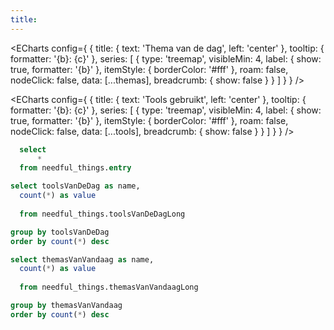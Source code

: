 ```yaml
---
title: 
---
```


<CalendarHeatmap 
    data={entry}
    date=datum
    value=welbevindenVandaag
    title="Welbevinden"
    subtitle="Dagelijks persoonlijk cijfer (schaal 1-10)" 
/>


<ECharts config={
    {
      title: {
        text: 'Thema van de dag',
        left: 'center'
      },
        tooltip: {
            formatter: '{b}: {c}'
        },
      series: [
        {
          type: 'treemap',
          visibleMin: 4,
          label: {
            show: true,
            formatter: '{b}'
          },
          itemStyle: {
            borderColor: '#fff'
          },
          roam: false,
          nodeClick: false,
          data: [...themas],
          breadcrumb: {
            show: false
          }
        }
      ]
    }
  }
/>

<ECharts config={
    {
      title: {
        text: 'Tools gebruikt',
        left: 'center'
      },
        tooltip: {
            formatter: '{b}: {c}'
        },
      series: [
        {
          type: 'treemap',
          visibleMin: 4,
          label: {
            show: true,
            formatter: '{b}'
          },
          itemStyle: {
            borderColor: '#fff'
          },
          roam: false,
          nodeClick: false,
          data: [...tools],
          breadcrumb: {
            show: false
          }
        }
      ]
      }
    }
/>




```sql entry
  select
      *
  from needful_things.entry
```

```sql tools
select toolsVanDeDag as name, 
  count(*) as value
  
  from needful_things.toolsVanDeDagLong

group by toolsVanDeDag
order by count(*) desc
```

```sql themas
select themasVanVandaag as name, 
  count(*) as value
  
  from needful_things.themasVanVandaagLong

group by themasVanVandaag
order by count(*) desc
```

